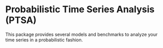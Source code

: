 
# Probabilistic Time Series Analysis (PTSA)

This package provides several models and benchmarks to analyze your time series in a probabilistic fashion.
